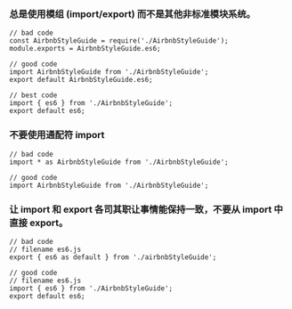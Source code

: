 ### 总是使用模组 (import/export) 而不是其他非标准模块系统。
```
// bad code
const AirbnbStyleGuide = require('./AirbnbStyleGuide');
module.exports = AirbnbStyleGuide.es6;

// good code
import AirbnbStyleGuide from './AirbnbStyleGuide';
export default AirbnbStyleGuide.es6;

// best code
import { es6 } from './AirbnbStyleGuide';
export default es6;
```

### 不要使用通配符 import
```
// bad code
import * as AirbnbStyleGuide from './AirbnbStyleGuide';

// good code
import AirbnbStyleGuide from './AirbnbStyleGuide';
```

### 让 import 和 export 各司其职让事情能保持一致，不要从 import 中直接 export。
```
// bad code
// filename es6.js
export { es6 as default } from './airbnbStyleGuide';

// good code
// filename es6.js
import { es6 } from './AirbnbStyleGuide';
export default es6;
```